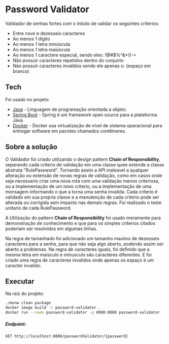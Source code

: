 # Password Validator

Validador de senhas fortes com o intiuto de validar os seguintes criterios:

- Entre nove e dezesseis caracteres
- Ao menos 1 dígito
- Ao menos 1 letra minúscula
- Ao menos 1 letra maiúscula
- Ao menos 1 caractere especial, sendo eles: !@#$%^&*()-+
- Não possuir caracteres repetidos dentro do conjunto
- Não possuir caracteres invalídos sendo ele apenas o: (espaço em branco)

## Tech

Foi usado no projeto:

- [Java](https://www.java.com/) - Linguagem de programação orientada a objeto.
- [Spring Boot](https://spring.io/) - Spring é um framework open source para a plataforma Java
- [Docker](https://www.docker.com/) - Docker usa virtualização de nível de sistema operacional para entregar software em pacotes chamados contêineres.

## Sobre a solução

O Validador foi criado utilizando o design pattern **Chain of Responsibility**, separando cada criterio de validação em uma classe quee extende a classe abstrata "RulePassword".
Tornando assim a API maleavel a qualquer alteração ou extensão de novas regras de validação, como em casos onde seja necessario criar uma nova rota com uma validação menos criteriosa, ou a implementação de um novo criterio, ou a implementação de uma mensagem informando o que a torna uma senha invalida.
Cada criterio é validado em sua propria classe e a manutenção de cada criterio pode ser alterada ou corrigida sem impacto nas demais regras.
Foi realizado o teste unitario de cada RulePassword.

A Utilização do pattern **Chain of Responsibility** foi usado meramente para demonstração de conhecimento e que para os simples criterios citados poderiam ser resolvidos em algumas linhas.

Na regra de tamanhado foi adicionado um tamanho maximo de dezesseis caracteres para a senha, para que não seja algo aberto, podendo assim ser aberto a problemas.
Na regra de caracteres iguais, foi definido que a mesma letra em maisculo e minusculo são caracteres diferentes.
E foi criado uma regra de caracteres invalidos onde apenas os espaço é um caracter invalido.

## Executar
Na raiz do projeto:
```sh
./mvnw clean package
docker image build -t password-validator .
docker run --name password-validator -p 8080:8080 password-validator
```

##### Endpoint:
```GET http://localhost:8080/passwordValidator/{password} ```
